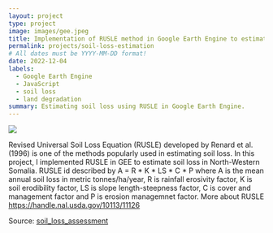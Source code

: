 ```yaml
---
layout: project
type: project
image: images/gee.jpeg
title: Implementation of RUSLE method in Google Earth Engine to estimate soil loss
permalink: projects/soil-loss-estimation
# All dates must be YYYY-MM-DD format!
date: 2022-12-04
labels:
  - Google Earth Engine
  - JavaScript
  - soil loss
  - land degradation
summary: Estimating soil loss using RUSLE in Google Earth Engine.
---
```


<img class="ui image" src="{{ site.baseurl }}/images/soil_loss.JPG">

Revised Universal Soil Loss Equation (RUSLE) developed by Renard et al. (1996) is one of the methods popularly used in estimating soil loss. In this project, I implemented RUSLE in GEE to estimate soil loss in North-Western Somalia. RUSLE id described by A = R * K * LS * C * P where A is the mean annual soil loss in metric tonnes/ha/year, R is rainfall erosivity factor, K is soil erodibility factor, LS is slope length-steepness factor, C is cover and management factor and P is erosion managemnet factor. More about RUSLE https://handle.nal.usda.gov/10113/11126

Source: <a href="https://github.com/japhethkimeu/soil_loss_estimation"><i class="large github icon "></i>soil_loss_assessment</a>

